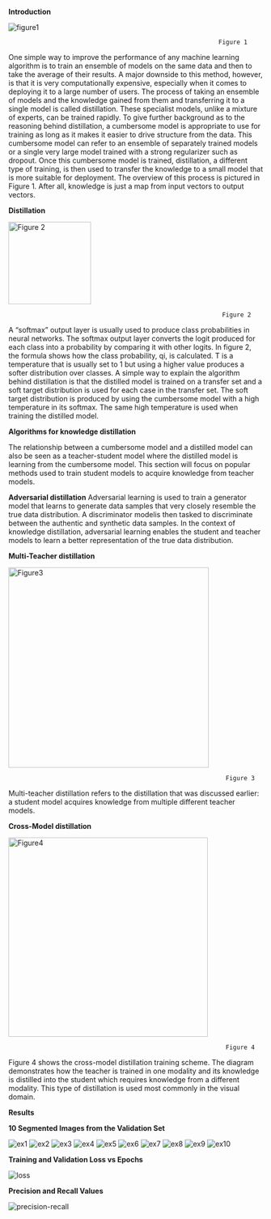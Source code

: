 **Introduction**

![figure1](https://user-images.githubusercontent.com/98201516/205528928-b0f4023c-002c-48af-9631-15b464f6a0f6.png)

                                                              Figure 1

One simple way to improve the performance of any machine learning algorithm is to train an ensemble of models on the same data and then to take the average of their results. A major downside to this method, however, is that it is very computationally expensive, especially when it comes to deploying it to a large number of users. The process of taking an ensemble of models and the knowledge gained from them and transferring it to a single model is called distillation. These specialist models, unlike a mixture of experts, can be trained rapidly.
To give further background as to the reasoning behind distillation, a cumbersome model
is appropriate to use for training as long as it makes it easier to drive structure from the data. This cumbersome model can refer to an ensemble of separately trained models or a single very large model trained with a strong regularizer such as dropout. Once this cumbersome model is trained, distillation, a different type of training, is then used to transfer the knowledge to a small model that is more suitable for deployment. The overview of this process is pictured in Figure 1. After all, knowledge is just a map from input vectors to output vectors. 

**Distillation**

<img width="163" alt="Figure 2" src="https://user-images.githubusercontent.com/98201516/205529010-bb1cc452-f8b3-40f2-8652-9c64f3bb98a0.png">

                                                               Figure 2

A “softmax” output layer is usually used to produce class probabilities in neural networks. The softmax output layer converts the logit produced for each class into a probability by comparing it with other logits. In figure 2, the formula shows how the class probability, qi, is calculated. T is a temperature that is usually set to 1 but using a higher value produces a softer distribution over classes. A simple way to explain the algorithm behind distillation is that the distilled model is trained on a transfer set and a soft target distribution is used for each case in the transfer set. The soft target distribution is produced by using the cumbersome model with a high temperature in its softmax. The same high temperature is used when training the distilled model. 

**Algorithms for knowledge distillation**

The relationship between a cumbersome model and a distilled model can also be seen as a teacher-student model where the distilled model is learning from the cumbersome model. This section will focus on popular methods used to train student models to acquire knowledge from teacher models. 

**Adversarial distillation**
Adversarial learning is used to train a generator model that learns to generate data samples that very closely resemble the true data distribution. A discriminator modelis then tasked to discriminate between the authentic and synthetic data samples. In the context of knowledge distillation, adversarial learning enables the student and teacher models to learn a better representation of the true data distribution. 

**Multi-Teacher distillation**

<img width="396" alt="Figure3" src="https://user-images.githubusercontent.com/98201516/205529087-446708bd-6e7c-41dd-835f-ab5d3514dfa0.png">

                                                                Figure 3
Multi-teacher distillation refers to the distillation that was discussed earlier: a student model acquires knowledge from multiple different teacher models.

**Cross-Model distillation**

<img width="394" alt="Figure4" src="https://user-images.githubusercontent.com/98201516/205529121-aa22545b-c625-4c09-bde3-e6c7ff3ed6f3.png">

                                                                Figure 4

Figure 4 shows the cross-model distillation training scheme. The diagram demonstrates how the teacher is trained in one modality and its knowledge is distilled into the student which requires knowledge from a different modality. This type of distillation is used most commonly in the visual domain.

**Results**

**10 Segmented Images from the Validation Set**

![ex1](https://user-images.githubusercontent.com/98201516/205533110-9bcced46-adf0-4fb3-be02-fddcbc12e640.png)
![ex2](https://user-images.githubusercontent.com/98201516/205533158-e416ac6c-6f40-45b1-b03b-958e4c09baec.png)
![ex3](https://user-images.githubusercontent.com/98201516/205533168-c38c9363-01f9-4956-afcb-5b5d8856f584.png)
![ex4](https://user-images.githubusercontent.com/98201516/205533189-0c8dc530-a442-4d01-8c5f-243c5b4768b2.png)
![ex5](https://user-images.githubusercontent.com/98201516/205533204-9d277f77-1691-47e9-9a3f-65e458fb4f40.png)
![ex6](https://user-images.githubusercontent.com/98201516/205533217-d1badb70-6e17-41c4-be3a-0a4c3ab2b03b.png)
![ex7](https://user-images.githubusercontent.com/98201516/205533230-c2fddb99-881b-47fb-9bb0-93b2fa1d3598.png)
![ex8](https://user-images.githubusercontent.com/98201516/205533243-99b01fab-bd9a-4a32-8a91-d95f28e23cbc.png)
![ex9](https://user-images.githubusercontent.com/98201516/205533251-07b05d7b-bda3-4943-95ad-be24b0e8e4c7.png)
![ex10](https://user-images.githubusercontent.com/98201516/205533261-73a4be8b-ce31-45ca-b46d-16aedd84af93.png)

**Training and Validation Loss vs Epochs**

![loss](https://user-images.githubusercontent.com/98201516/205533329-4f8569ad-675a-48de-956e-5ec53e8cf177.png)

**Precision and Recall Values**

![precision-recall](https://user-images.githubusercontent.com/98201516/205533346-bfe819d1-b77e-4fe3-9516-10e5fc799e52.png)

